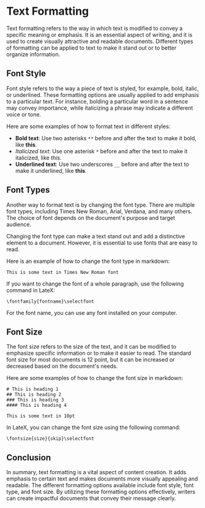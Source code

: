 # Text Formatting

Text formatting refers to the way in which text is modified to convey a specific meaning or emphasis. It is an essential aspect of writing, and it is used to create visually attractive and readable documents. Different types of formatting can be applied to text to make it stand out or to better organize information.

## Font Style

Font style refers to the way a piece of text is styled, for example, bold, italic, or underlined. These formatting options are usually applied to add emphasis to a particular text. For instance, bolding a particular word in a sentence may convey importance, while italicizing a phrase may indicate a different voice or tone.

Here are some examples of how to format text in different styles:

- **Bold text**: Use two asterisks `**` before and after the text to make it bold, like **this**.
- *Italicized text*: Use one asterisk `*` before and after the text to make it italicized, like *this*.
- **Underlined text**: Use two underscores `__` before and after the text to make it underlined, like **this**.

## Font Types

Another way to format text is by changing the font type. There are multiple font types, including Times New Roman, Arial, Verdana, and many others. The choice of font depends on the document's purpose and target audience.

Changing the font type can make a text stand out and add a distinctive element to a document. However, it is essential to use fonts that are easy to read.

Here is an example of how to change the font type in markdown:

```
This is some text in Times New Roman font
```

If you want to change the font of a whole paragraph, use the following command in LateX:

```
\fontfamily{fontname}\selectfont
```

For the font name, you can use any font installed on your computer.

## Font Size

The font size refers to the size of the text, and it can be modified to emphasize specific information or to make it easier to read. The standard font size for most documents is 12 point, but it can be increased or decreased based on the document's needs.

Here are some examples of how to change the font size in markdown:

```
# This is heading 1
## This is heading 2
### This is heading 3
#### This is heading 4

This is some text in 10pt
```

In LateX, you can change the font size using the following command:

```
\fontsize{size}{skip}\selectfont
```

## Conclusion

In summary, text formatting is a vital aspect of content creation. It adds emphasis to certain text and makes documents more visually appealing and readable. The different formatting options available include font style, font type, and font size. By utilizing these formatting options effectively, writers can create impactful documents that convey their message clearly.
